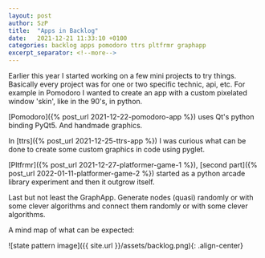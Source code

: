 ```yaml
---
layout: post
author: SzP
title:  "Apps in Backlog"
date:   2021-12-21 11:33:10 +0100
categories: backlog apps pomodoro ttrs pltfrmr graphapp
excerpt_separator: <!--more-->
---
```

Earlier this year I started working on a few mini projects to try things. Basically every project was for one or two specific technic, api, etc.
For example in Pomodoro I wanted to create an app with a custom pixelated window 'skin', like in the 90's, in python.
<!--more-->
[Pomodoro]({% post_url 2021-12-22-pomodoro-app %}) uses Qt's python binding PyQt5. And handmade graphics.

In [ttrs]({% post_url 2021-12-25-ttrs-app %}) I was curious what can be done to create some custom graphics in code using pyglet.

[Pltfrmr]({% post_url 2021-12-27-platformer-game-1 %}), [second part]({% post_url 2022-01-11-platformer-game-2 %}) started as a python arcade library experiment and then it outgrow itself.

Last but not least the GraphApp. Generate nodes (quasi) randomly or with some clever algorithms and connect them randomly or with some clever algorithms.

A mind map of what can be expected:

![state pattern image]({{ site.url }}/assets/backlog.png){: .align-center}